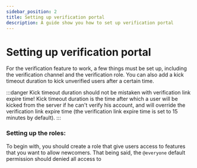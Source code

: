 ```yaml
---
sidebar_position: 2
title: Setting up verification portal
description: A guide show you how to set up verification portal
---
```


# Setting up verification portal

For the verification feature to work, a few things must be set up, including the verification channel and the verification role. You can also add a kick timeout duration to kick unverified users after a certain time.

:::danger
Kick timeout duration should not be mistaken with verification link expire time! Kick timeout duration is the time after which a user will be kicked from the server if he can't verify his account, and will override the verification link expire time (the verification link expire time is set to 15 minutes by default).
:::

### Setting up the roles:

To begin with, you should create a role that give users access to features that you want to allow newcomers. That being said, the `@everyone` default permission should denied all access to 